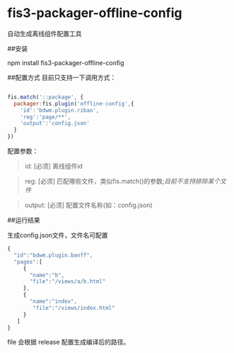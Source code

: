 # fis3-packager-offline-config
自动生成离线组件配置工具

##安装

npm install fis3-packager-offline-config

##配置方式
目前只支持一下调用方式：

```javascript

fis.match('::package', {
  packager:fis.plugin('offline-config',{
    'id':'bdwm.plugin.ribao',
 	'reg':'page/**',
    'output':'config.json'
  }
})

```
配置参数：
	
>id:    [必须]  离线组件id

>reg:   [必须] 匹配哪些文件，类似fis.match()的参数;*目前不支持排除某个文件*

>output: [必须] 配置文件名称(如：config.json)


##运行结果

生成config.json文件，文件名可配置

```javascript
{
  "id":"bdwm.plugin.banff",
  "pages":[
	 {
	   "name":"b",
	   "file":"/views/a/b.html"
	 },
	 {
	   "name":"index",
		"file":"/views/index.html"
	 }
   ]
}

```
  
file 会根据 release 配置生成编译后的路径。
